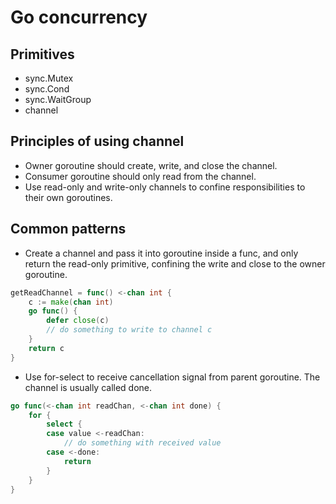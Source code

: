 # Go concurrency

## Primitives
* sync.Mutex
* sync.Cond
* sync.WaitGroup
* channel

## Principles of using channel
* Owner goroutine should create, write, and close the channel.
* Consumer goroutine should only read from the channel.
* Use read-only and write-only channels to confine responsibilities to their own goroutines.

## Common patterns
* Create a channel and pass it into goroutine inside a func, and only return the read-only primitive, confining the write and close to the owner goroutine.
```go
getReadChannel = func() <-chan int {
	c := make(chan int)
	go func() {
		defer close(c)
		// do something to write to channel c
	}
	return c
}
```
* Use for-select to receive cancellation signal from parent goroutine. The channel is usually called done.
```go
go func(<-chan int readChan, <-chan int done) {
	for {
		select {
		case value <-readChan:
			// do something with received value
		case <-done:
			return
		}
	}
}
```
